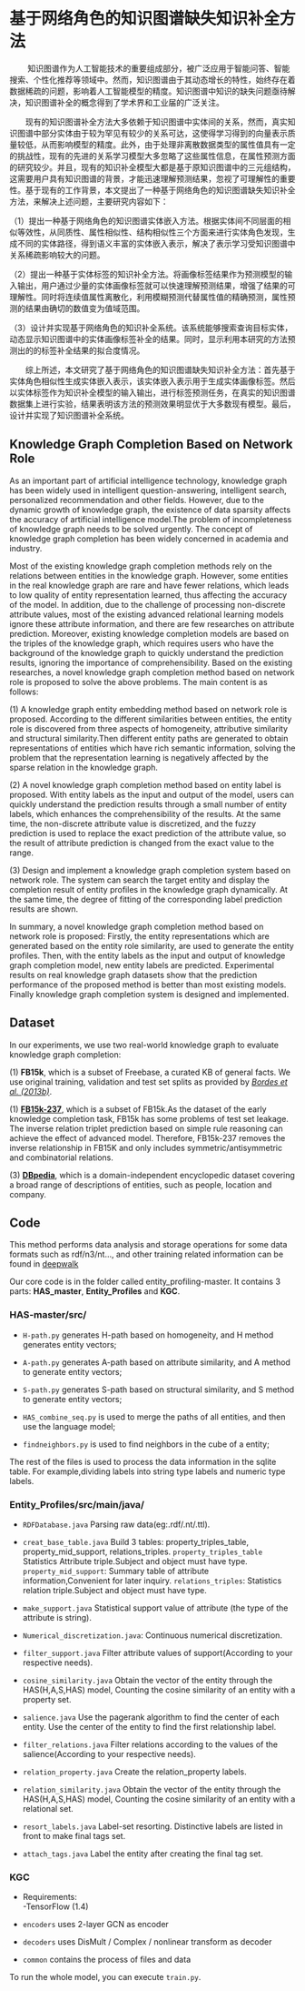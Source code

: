 # 基于网络角色的知识图谱缺失知识补全方法

&emsp;&emsp; 知识图谱作为人工智能技术的重要组成部分，被广泛应用于智能问答、智能搜索、个性化推荐等领域中。然而，知识图谱由于其动态增长的特性，始终存在着数据稀疏的问题，影响着人工智能模型的精度。知识图谱中知识的缺失问题亟待解决，知识图谱补全的概念得到了学术界和工业届的广泛关注。


&emsp;&emsp;现有的知识图谱补全方法大多依赖于知识图谱中实体间的关系，然而，真实知识图谱中部分实体由于较为罕见有较少的关系可达，这使得学习得到的向量表示质量较低，从而影响模型的精度。此外，由于处理非离散数据类型的属性值具有一定的挑战性，现有的先进的关系学习模型大多忽略了这些属性信息，在属性预测方面的研究较少。并且，现有的知识补全模型大都是基于原知识图谱中的三元组结构，这需要用户具有知识图谱的背景，才能迅速理解预测结果，忽视了可理解性的重要性。基于现有的工作背景，本文提出了一种基于网络角色的知识图谱缺失知识补全方法，来解决上述问题，主要研究内容如下：
	

（1）提出一种基于网络角色的知识图谱实体嵌入方法。根据实体间不同层面的相似等效性，从同质性、属性相似性、结构相似性三个方面来进行实体角色发现，生成不同的实体路径，得到语义丰富的实体嵌入表示，解决了表示学习受知识图谱中关系稀疏影响较大的问题。
	

（2）提出一种基于实体标签的知识补全方法。将画像标签结果作为预测模型的输入输出，用户通过少量的实体画像标签就可以快速理解预测结果，增强了结果的可理解性。同时将连续值属性离散化，利用模糊预测代替属性值的精确预测，属性预测的结果由确切的数值变为值域范围。
	

（3）设计并实现基于网络角色的知识补全系统。该系统能够搜索查询目标实体，动态显示知识图谱中的实体画像标签补全的结果。同时，显示利用本研究的方法预测出的的标签补全结果的拟合度情况。
	

&emsp;&emsp;综上所述，本文研究了基于网络角色的知识图谱缺失知识补全方法：首先基于实体角色相似性生成实体嵌入表示，该实体嵌入表示用于生成实体画像标签。然后以实体标签作为知识补全模型的输入输出，进行标签预测任务，在真实的知识图谱数据集上进行实验，结果表明该方法的预测效果明显优于大多数现有模型。最后，设计并实现了知识图谱补全系统。

## Knowledge Graph Completion Based on Network Role
As an important part of artificial intelligence technology, knowledge graph has been widely used in intelligent question-answering, intelligent search, personalized recommendation and other fields.
However, due to the dynamic growth of knowledge graph, the existence of data sparsity affects the accuracy of artificial intelligence model.The problem of incompleteness of knowledge graph needs to be solved urgently. The concept of knowledge graph completion has been widely concerned in academia and industry.
	
	

Most of the existing knowledge graph completion methods rely on the relations between entities in the knowledge graph. However, some entities in the real knowledge graph are rare and have fewer relations, which leads to low quality of entity representation learned, thus affecting the accuracy of the model.
In addition, due to the challenge of processing non-discrete attribute values, most of the existing advanced relational learning models ignore these attribute information, and there are few researches on attribute prediction.
Moreover, existing knowledge completion models are based on the triples of the knowledge graph, which requires users who have the background of the knowledge graph to quickly understand the prediction results, ignoring the importance of comprehensibility.	Based on the existing researches, a novel knowledge graph completion method based on network role is proposed to solve the above problems. The main content is as follows:
	
	
(1) A knowledge graph entity embedding method based on network role is proposed.
According to the different similarities between entities, the entity role is discovered from three aspects of homogeneity, attributive similarity and structural similarity.Then different entity paths are generated to obtain representations of entities which have rich semantic information, solving the problem that the representation learning is negatively affected by the sparse relation in the knowledge graph.
	
	
(2) A novel knowledge graph completion method based on entity label is proposed.
With entity labels as the input and output of the  model, users can quickly understand the prediction results through a small number of entity labels, which enhances the comprehensibility of the results.
At the same time, the non-discrete attribute value is discretized, and the fuzzy prediction is used to replace the exact prediction of the attribute value, so the result of attribute prediction is changed from the exact value to the range.
	
(3) Design and implement a knowledge graph completion system based on network role.
The system can search the target entity and display the completion result of entity profiles in the knowledge graph dynamically.
At the same time, the degree of fitting of the corresponding label prediction results are shown.


In summary, a novel knowledge graph completion method based on network role is proposed: Firstly, the entity representations which are generated based on the entity role similarity, are used to generate the entity profiles. Then, with the entity labels as the input and output of knowledge graph completion model, new entity labels are predicted. Experimental results on real knowledge graph datasets show that the prediction performance of the proposed method is better than most existing models. Finally knowledge graph completion system is designed and implemented.


## Dataset

In our experiments, we use two real-world knowledge graph to evaluate knowledge graph completion: 

(1) **FB15k**, which is a subset of Freebase, a curated KB of general facts. We use original training, validation and test set splits as provided by [*Bordes et al. (2013b)*](https://proceedings.neurips.cc/paper/2013/file/1cecc7a77928ca8133fa24680a88d2f9-Paper.pdf).

(1) [**FB15k-237**](https://www.microsoft.com/en-us/download/details.aspx?id=52312), which is a subset of FB15k.As the dataset of the early knowledge completion task, FB15k has some problems of test set leakage. The inverse relation triplet prediction based on simple rule reasoning can achieve the effect of advanced model.
Therefore, FB15k-237 removes the inverse relationship in FB15K and only includes symmetric/antisymmetric and combinatorial relations.

(3) [**DBpedia**](https://wiki.dbpedia.org/downloads-2016-10), which is a domain-independent encyclopedic dataset covering a broad range of descriptions of entities, such as people, location and company. 



## Code
This method performs data analysis and storage operations for some data formats such as rdf/n3/nt..., and other training related information can be found in [deepwalk](https://github.com/phanein/deepwalk)

Our core code is in the folder called entity_profiling-master. It contains 3 parts: **HAS_master**, **Entity_Profiles** and **KGC**.

### HAS-master/src/
- `H-path.py` generates H-path based on homogeneity, and H method generates entity vectors;

- `A-path.py` generates A-path based on attribute similarity, and A method to generate entity vectors;

- `S-path.py` generates S-path based on structural similarity, and S method to generate entity vectors;

- `HAS_combine_seq.py`  is used to merge the paths of all entities, and then use the language model;

- `findneighbors.py` is used to find neighbors in the cube of a entity;

The rest of the files is used to process the data information in the sqlite table. For example,dividing labels into string type labels and numeric type labels.


### Entity_Profiles/src/main/java/

- `RDFDatabase.java` Parsing raw data(eg:.rdf/.nt/.ttl).

- `creat_base_table.java`  Build 3 tables: property\_triples\_table, property\_mid\_support, relations\_triples. 
`property_triples_table` Statistics Attribute triple.Subject and object must have type. `property_mid_support`: Summary table of attribute information,Convenient for later inquiry.
`relations_triples`: Statistics relation triple.Subject and object must have type.

- `make_support.java` Statistical support value of attribute (the type of the attribute is string).

- `Numerical_discretization.java`: Continuous numerical discretization.

- `filter_support.java` Filter attribute values of support(According to your respective needs).

- `cosine_similarity.java` Obtain the vector of the entity through the HAS(H,A,S,HAS) model, Counting the cosine similarity of an entity with a property set.

- `salience.java` Use the pagerank algorithm to find the center of each entity. Use the center of the entity to find the first relationship label.

- `filter_relations.java` Filter relations according to the values of the salience(According to your respective needs).

- `relation_property.java` Create the relation_property labels.

- `relation_similarity.java` Obtain the vector of the entity through the HAS(H,A,S,HAS) model, Counting the cosine similarity of an entity with a relational set.

- `resort_labels.java` Label-set resorting. Distinctive labels are listed in front to make final tags set.

- `attach_tags.java` Label the entity after creating the final tag set.

### KGC
- Requirements:  
-TensorFlow (1.4)


- `encoders` uses 2-layer GCN as encoder
- `decoders` uses DisMult / Complex / nonlinear transform as decoder
- `common` contains the process of files and data

To run the whole model, you can execute `train.py`.
